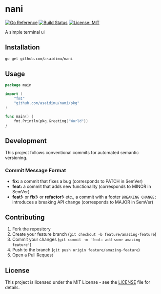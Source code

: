 # nani

[![Go Reference](https://pkg.go.dev/badge/github.com/asaidimu/nani.svg)](https://pkg.go.dev/github.com/asaidimu/nani)
[![Build Status](https://github.com/asaidimu/nani/workflows/Test%20Workflow/badge.svg)](https://github.com/asaidimu/nani/actions)
[![License: MIT](https://img.shields.io/badge/License-MIT-yellow.svg)](https://opensource.org/licenses/MIT)

A simple terminal ui

## Installation

```bash
go get github.com/asaidimu/nani
```

## Usage

```go
package main

import (
	"fmt"
	"github.com/asaidimu/nani/pkg"
)

func main() {
	fmt.Println(pkg.Greeting("World"))
}
```

## Development

This project follows conventional commits for automated semantic versioning.

### Commit Message Format

- **fix:** a commit that fixes a bug (corresponds to PATCH in SemVer)
- **feat:** a commit that adds new functionality (corresponds to MINOR in SemVer)
- **feat!:** or **fix!:** or **refactor!:** etc., a commit with a footer `BREAKING CHANGE:` introduces a breaking API change (corresponds to MAJOR in SemVer)

## Contributing

1. Fork the repository
2. Create your feature branch (`git checkout -b feature/amazing-feature`)
3. Commit your changes (`git commit -m 'feat: add some amazing feature'`)
4. Push to the branch (`git push origin feature/amazing-feature`)
5. Open a Pull Request

## License

This project is licensed under the MIT License - see the [LICENSE](LICENSE) file for details.
